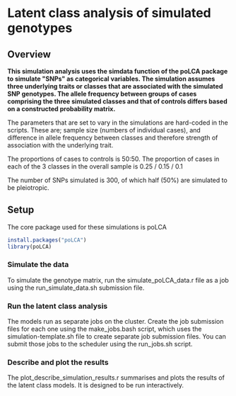 # Latent class analysis of simulated genotypes


## Overview

**This simulation analysis uses the simdata function of the poLCA package to simulate "SNPs" as categorical variables.
The simulation assumes three underlying traits or classes that are associated with the simulated SNP genotypes. 
The allele frequency between groups of cases comprising the three simulated classes and that of controls differs based on a constructed probability matrix.**

The parameters that are set to vary in the simulations are hard-coded in the scripts. These are; sample size (numbers of individual cases), and difference in allele frequency between classes and therefore strength of association with the underlying trait.

The proportions of cases to controls is 50:50. The proportion of cases in each of the 3 classes in the overall sample is  0.25 / 0.15 / 0.1

The number of SNPs simulated is 300, of which half (50%) are simulated to be pleiotropic.
  
## Setup

The core package used for these simulations is poLCA

```r
install.packages("poLCA")
library(poLCA)

```

### Simulate the data

To simulate the genotype matrix, run the  simulate_poLCA_data.r file as a job using the run_simulate_data.sh submission file.

### Run the latent class analysis

The models run as separate jobs on the cluster. Create the job submission files for each one using the make_jobs.bash script, which uses the simulation-template.sh file to create separate job submission files. You can submit those jobs to the scheduler using the run_jobs.sh script.

### Describe and plot the results

The plot_describe_simulation_results.r summarises and plots the results of the latent class models. It is designed to be run interactively.
